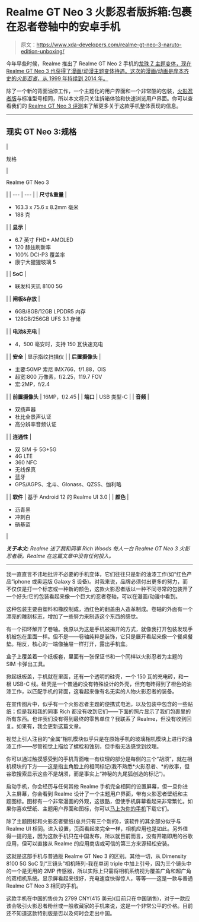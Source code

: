 # Realme GT Neo 3 火影忍者版拆箱:包裹在忍者卷轴中的安卓手机

> 原文：<https://www.xda-developers.com/realme-gt-neo-3-naruto-edition-unboxing/>

今年早些时候，Realme 推出了 Realme GT Neo 2 手机的[龙珠 Z 主题变体，现在 Realme GT Neo 3 也获得了漫画/动漫主题变体待遇。这次的漫画/动画是岸本齐史的*火影忍者*，从 1999 年持续到 2014 年。](https://www.xda-developers.com/realme-gt-neo-2-dragonball-edition-unboxing-hands-on/)

除了一个新的背面油漆工作，一个主题化的用户界面和一个非常酷的包装，[火影忍者版](https://www.xda-developers.com/the-realme-gt-neo-3-naruto-edition-pays-tribute-to-the-iconic-anime-franchise/)与标准型号相同，所以本文将只关注拆箱体验和快速浏览用户界面。你可以查看我们的 [Realme GT Neo 3 评测](https://www.xda-developers.com/realme-gt-neo-3-review/)来了解更多关于这款手机整体表现的信息。

* * *

## 现实 GT Neo 3:规格

| 

规格

 | 

Realme GT Neo 3

 |
| --- | --- |
| **尺寸&重量** | 

*   163.3 x 75.6 x 8.2mm 毫米
*   188 克

 |
| **显示** | 

*   6.7 英寸 FHD+ AMOLED
*   120 赫兹刷新率
*   100% DCI-P3 覆盖率
*   康宁大猩猩玻璃 5

 |
| **SoC** | 

*   联发科天玑 8100 5G

 |
| **闸板&存放** | 

*   6GB/8GB/12GB LPDDR5 内存
*   128GB/256GB UFS 3.1 存储

 |
| **电池&充电** | 

*   4，500 毫安时，支持 150 瓦快速充电

 |
| **安全** | 显示指纹扫描仪 |
| **后置摄像头** | 

*   主要:50MP 索尼 IMX766，f/1.88，OIS
*   超宽:800 万像素，f/2.25，119.7 FOV
*   宏:2MP，f/2.4

 |
| **前置摄像头** | 16MP，f/2.45 |
| **端口** | USB 类型-C |
| **音频** | 

*   双扬声器
*   杜比全景声认证
*   高分辨率音频认证

 |
| **连通性** | 

*   双 SIM 卡 5G+5G
*   4G LTE
*   360 NFC
*   无线保真
*   蓝牙
*   GPS/AGPS、北斗、Glonass、QZSS、伽利略

 |
| **软件** | 基于 Android 12 的 Realme UI 3.0 |
| **颜色** | 

*   沥青黑
*   冲刺白
*   硝基蓝

 |

***关于本文:** Realme 送了我和同事 Rich Woods 每人一台 Realme GT Neo 3 火影忍者版。Realme 在这篇文章中没有任何投入。*

* * *

我一直直言不讳地批评不必要的手机变体，它们往往只是新的油漆工作(如“红色产品”iphone 或奥运版 Galaxy S 设备)。对我来说，品牌必须付出更多的努力，而不仅仅是打一个标志或一种新的颜色，这款火影忍者版以一种不同寻常的包装开了一个好头:它的包装看起来像一个巨大的忍者卷轴，可以在漫画/动漫中看到。

这种包装主要由塑料和橡胶制成，酒红色的翻盖由人造革制成。卷轴的外面有一个漂亮的雕刻标志，增加了一些努力来制造这个东西的感觉。

有一个扣环解开了卷轴。我原以为这是手机被揭开的方式，就像我打开包装发现手机被包在里面一样。但不是——卷轴纯粹是装饰，它只是展开看起来像一个餐桌餐垫。相反，核心的一端像抽屉一样打开，露出手机盒。

盒子上覆盖着一个纸板套，里面有一张保证书和一个同样以火影忍者为主题的 SIM 卡弹出工具。

掀起纸板盖，手机就在里面，还有一个透明的硅壳，一个 150 瓦的充电砖，和一根 USB-C 线。硅壳是一个普通的没有特殊设计的外壳，但充电砖得到了橙色的油漆工作，以匹配手机的背面，这看起来像有名无实的人物火影忍者的装备。

在宣传图片中，似乎有一个火影忍者主题的便携式电池，以及包装中包含的一些贴纸；但是我和我的同事 Rich 都没有收到它们——下面的照片显示了我们包裹里的所有东西。也许我们没有得到最终的零售单位？我联系了 Realme，但没有收到回复。如果有，我会更新这篇文章。

视觉上引人注目的“金属”相机模块似乎只是在原始手机的玻璃相机模块上进行的油漆工作——尽管视觉上描绘了螺栓和蚀刻，但手指无法感觉到纹理。

你可以通过触摸感受到的手机背面唯一有纹理的部分是每侧的三个“胡须”，就在相机模块的下方——这是指主角脸上的相同标记(我不熟悉*火影忍者、*的故事，但谷歌搜索显示这些不是胡须，而是事实上“神秘的九尾狐创造的标记”)。

启动手机，你会经历与任何其他 Realme 手机完全相同的设置屏幕，但一旦你进入主屏幕，你会看到 Realme 设计了一个主题用户界面，带有火影忍者壁纸和主题图标。图标有一个非常漫画的外观，这很酷，但使手机屏幕看起来非常繁忙。如果你喜欢壁纸、主题用户界面和图标，你可以[马上为你的手机](https://www.xda-developers.com/realme-gt-neo-3-naruto-edition-wallpapers/)下载它们。

除了主题图标和火影忍者壁纸(总共只有三个新的)，该软件的其余部分似乎与 Realme UI 相同。进入设置，页面看起来完全一样，相机应用也是如此。另外值得一提的是，因为这款手机只在中国发布，所以就目前而言，没有开箱即用的谷歌应用，但可以直接从 Realme 的应用商店或可信的第三方来源轻松安装。

这就是这部手机与普通版 Realme GT Neo 3 的区别。其他一切，从 Dimensity 8100 5G SoC 到“三镜头”相机阵列-我在单词 triple 中加上引号，因为三个镜头中的一个是无用的 2MP 传感器，所以实际上只需将相机系统视为覆盖广角和超广角的双相机系统。显示屏看起来很好，充电速度快得惊人，等等——这是一款与普通 Realme GT Neo 3 相同的手机。

这款手机在中国的售价为 2799 CNY(415 美元)(目前只在中国销售)，对于一款应该会吸引火影忍者粉丝或一般收藏家的手机来说，这是一个非常公平的价格。目前还不知道这款特别版是否以及何时会走出中国。